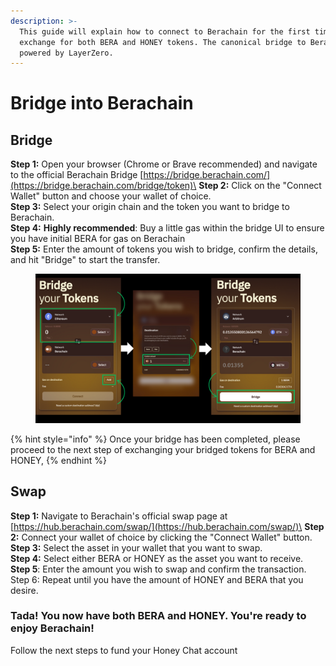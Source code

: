 ```yaml
---
description: >-
  This guide will explain how to connect to Berachain for the first time, and to
  exchange for both BERA and HONEY tokens. The canonical bridge to Berachain is
  powered by LayerZero.
---
```


# Bridge into Berachain

## Bridge

**Step 1:** Open your browser (Chrome or Brave recommended) and navigate to the official Berachain Bridge [https://bridge.berachain.com/](https://bridge.berachain.com/bridge/token)\
**Step 2:** Click on the "Connect Wallet" button and choose your wallet of choice.\
**Step 3:** Select your origin chain and the token you want to bridge to Berachain.\
**Step 4:** **Highly recommended**: Buy a little gas within the bridge UI to ensure you have initial BERA for gas on Berachain\
**Step 5:** Enter the amount of tokens you wish to bridge, confirm the details, and hit "Bridge" to start the transfer.

<figure><img src="../../.gitbook/assets/Honey Chat Test (15).png" alt=""><figcaption></figcaption></figure>

{% hint style="info" %}
Once your bridge has been completed, please proceed to the next step of exchanging your bridged tokens for BERA and HONEY,
{% endhint %}

## Swap

**Step 1:** Navigate to Berachain's official swap page at [https://hub.berachain.com/swap/](https://hub.berachain.com/swap/)\
**Step 2:** Connect your wallet of choice by clicking the "Connect Wallet" button.\
**Step 3:** Select the asset in your wallet that you want to swap.\
**Step 4:** Select either BERA or HONEY as the asset you want to receive.\
**Step 5**: Enter the amount you wish to swap and confirm the transaction.\
Step 6: Repeat until you have the amount of HONEY and BERA that you desire.

### Tada! You now have both BERA and HONEY. You're ready to enjoy Berachain!

Follow the next steps to fund your Honey Chat account



